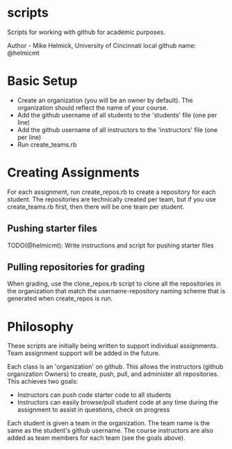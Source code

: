 scripts
=======

Scripts for working with github for academic purposes.

Author - Mike Helmick, University of Cincinnati
local github name: @helmicmt

Basic Setup
===========

 * Create an organization (you will be an owner by default). The organization should reflect the name of your course.
 * Add the github username of all students to the 'students' file (one per line)
 * Add the github username of all instructors to the 'instructors' file (one per line)
 * Run create_teams.rb

Creating Assignments
====================

For each assignment, run create\_repos.rb to create a repository for each student. The repositories are technically created per team, but if you use create\_teams.rb first, then there will be one team per student.

Pushing starter files
---------------------

TODO(@helmicmt): Write instructions and script for pushing starter files

Pulling repositories for grading
--------------------------------

When grading, use the clone\_repos.rb script to clone all the repositories in the organization that match the username-repository naming scheme that is generated when create\_repos is run.

Philosophy
==========

These scripts are initially being written to support individual assignments. Team assignment support will be added in the future.

Each class is an 'organization' on github. This allows the instructors (github organization Owners) to create, push, pull, and administer all repositories. This achieves two goals:

 * Instructors can push code starter code to all students
 * Instructors can easily browse/pull student code at any time during the assignment to assist in questions, check on progress

Each student is given a team in the organization. The team name is the same as the student's github username. The course instructors are also added as team members for each team (see the goals above).

